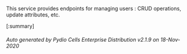 






This service provides endpoints for managing users : CRUD operations, update attributes, etc.

[:summary]

###### Auto generated by Pydio Cells Enterprise Distribution v2.1.9 on 18-Nov-2020
